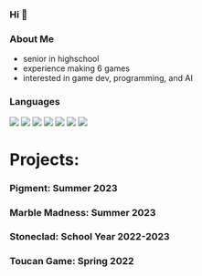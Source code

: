 ### Hi 👋

### About Me
<div>
  <ul>
    <li>senior in highschool</li>
    <li>experience making 6 games</li>
    <li>interested in game dev, programming, and AI</li>
  </ul>
</div>

### Languages
<div>
  <img src="https://img.shields.io/badge/C%2B%2B-00239C?style=for-the-badge&logo=c%2B%2B&logoColor=white" />
  <img src="https://img.shields.io/badge/Java-ED8B00?style=for-the-badge&logo=java&logoColor=white" />
  <img src="https://img.shields.io/badge/Unity-cccccc?style=for-the-badge&logo=Unity&logoColor=4c4c4c" />
  <img src="https://img.shields.io/badge/HTML5-E34F26?style=for-the-badge&logo=html5&logoColor=white" />
  <img src="https://img.shields.io/badge/JavaScript-323330?style=for-the-badge&logo=javascript&logoColor=F7DF1E" />
  <img src="https://img.shields.io/badge/CSS3-1572B6?style=for-the-badge&logo=css3&logoColor=white" />
  <img src="https://img.shields.io/badge/c%23-%23239120.svg?style=for-the-badge&logo=c-sharp&logoColor=white" />
</div>

<h1>Projects:</h1>
<h3>Pigment: Summer 2023</h3>
<h3>Marble Madness: Summer 2023</h3>
<h3>Stoneclad: School Year 2022-2023</h3>
<h3>Toucan Game: Spring 2022</h3>

<!--
**Michael-1898/Michael-1898** is a ✨ _special_ ✨ repository because its `README.md` (this file) appears on your GitHub profile.

Here are some ideas to get you started:

- 🔭 I’m currently working on ...
- 🌱 I’m currently learning ...
- 👯 I’m looking to collaborate on ...
- 🤔 I’m looking for help with ...
- 💬 Ask me about ...
- 📫 How to reach me: ...
- 😄 Pronouns: ...
- ⚡ Fun fact: ...
-->
